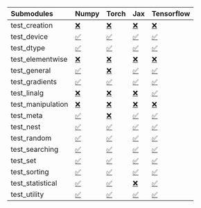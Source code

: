 | Submodules        | Numpy                                                                                                                           | Torch                                                                                                                           | Jax                                                                                                                             | Tensorflow                                                                                                                      |
|:------------------|:--------------------------------------------------------------------------------------------------------------------------------|:--------------------------------------------------------------------------------------------------------------------------------|:--------------------------------------------------------------------------------------------------------------------------------|:--------------------------------------------------------------------------------------------------------------------------------|
| test_creation     | <a href="https://github.com/unifyai/ivy/runs/7985332466?check_suite_focus=true" rel="noopener noreferrer" target="_blank">❌</a> | <a href="https://github.com/unifyai/ivy/runs/7985333481?check_suite_focus=true" rel="noopener noreferrer" target="_blank">❌</a> | <a href="https://github.com/unifyai/ivy/runs/7985334699?check_suite_focus=true" rel="noopener noreferrer" target="_blank">❌</a> | <a href="https://github.com/unifyai/ivy/runs/7985335835?check_suite_focus=true" rel="noopener noreferrer" target="_blank">❌</a> |
| test_device       | <a href="https://github.com/unifyai/ivy/runs/7985332520?check_suite_focus=true" rel="noopener noreferrer" target="_blank">✅</a> | <a href="https://github.com/unifyai/ivy/runs/7985333537?check_suite_focus=true" rel="noopener noreferrer" target="_blank">✅</a> | <a href="https://github.com/unifyai/ivy/runs/7985334774?check_suite_focus=true" rel="noopener noreferrer" target="_blank">✅</a> | <a href="https://github.com/unifyai/ivy/runs/7985335909?check_suite_focus=true" rel="noopener noreferrer" target="_blank">✅</a> |
| test_dtype        | <a href="https://github.com/unifyai/ivy/runs/7985332579?check_suite_focus=true" rel="noopener noreferrer" target="_blank">✅</a> | <a href="https://github.com/unifyai/ivy/runs/7985333600?check_suite_focus=true" rel="noopener noreferrer" target="_blank">✅</a> | <a href="https://github.com/unifyai/ivy/runs/7985334859?check_suite_focus=true" rel="noopener noreferrer" target="_blank">✅</a> | <a href="https://github.com/unifyai/ivy/runs/7985335978?check_suite_focus=true" rel="noopener noreferrer" target="_blank">✅</a> |
| test_elementwise  | <a href="https://github.com/unifyai/ivy/runs/7985332625?check_suite_focus=true" rel="noopener noreferrer" target="_blank">❌</a> | <a href="https://github.com/unifyai/ivy/runs/7985333669?check_suite_focus=true" rel="noopener noreferrer" target="_blank">❌</a> | <a href="https://github.com/unifyai/ivy/runs/7985334944?check_suite_focus=true" rel="noopener noreferrer" target="_blank">❌</a> | <a href="https://github.com/unifyai/ivy/runs/7985336056?check_suite_focus=true" rel="noopener noreferrer" target="_blank">❌</a> |
| test_general      | <a href="https://github.com/unifyai/ivy/runs/7985332704?check_suite_focus=true" rel="noopener noreferrer" target="_blank">✅</a> | <a href="https://github.com/unifyai/ivy/runs/7985333748?check_suite_focus=true" rel="noopener noreferrer" target="_blank">❌</a> | <a href="https://github.com/unifyai/ivy/runs/7985335010?check_suite_focus=true" rel="noopener noreferrer" target="_blank">✅</a> | <a href="https://github.com/unifyai/ivy/runs/7985336148?check_suite_focus=true" rel="noopener noreferrer" target="_blank">✅</a> |
| test_gradients    | <a href="https://github.com/unifyai/ivy/runs/7985332771?check_suite_focus=true" rel="noopener noreferrer" target="_blank">✅</a> | <a href="https://github.com/unifyai/ivy/runs/7985333815?check_suite_focus=true" rel="noopener noreferrer" target="_blank">✅</a> | <a href="https://github.com/unifyai/ivy/runs/7985335088?check_suite_focus=true" rel="noopener noreferrer" target="_blank">✅</a> | <a href="https://github.com/unifyai/ivy/runs/7985336203?check_suite_focus=true" rel="noopener noreferrer" target="_blank">✅</a> |
| test_linalg       | <a href="https://github.com/unifyai/ivy/runs/7985332828?check_suite_focus=true" rel="noopener noreferrer" target="_blank">❌</a> | <a href="https://github.com/unifyai/ivy/runs/7985333877?check_suite_focus=true" rel="noopener noreferrer" target="_blank">❌</a> | <a href="https://github.com/unifyai/ivy/runs/7985335153?check_suite_focus=true" rel="noopener noreferrer" target="_blank">❌</a> | <a href="https://github.com/unifyai/ivy/runs/7985336267?check_suite_focus=true" rel="noopener noreferrer" target="_blank">✅</a> |
| test_manipulation | <a href="https://github.com/unifyai/ivy/runs/7985332886?check_suite_focus=true" rel="noopener noreferrer" target="_blank">❌</a> | <a href="https://github.com/unifyai/ivy/runs/7985333949?check_suite_focus=true" rel="noopener noreferrer" target="_blank">❌</a> | <a href="https://github.com/unifyai/ivy/runs/7985335237?check_suite_focus=true" rel="noopener noreferrer" target="_blank">❌</a> | <a href="https://github.com/unifyai/ivy/runs/7985336336?check_suite_focus=true" rel="noopener noreferrer" target="_blank">❌</a> |
| test_meta         | <a href="https://github.com/unifyai/ivy/runs/7985332971?check_suite_focus=true" rel="noopener noreferrer" target="_blank">✅</a> | <a href="https://github.com/unifyai/ivy/runs/7985334021?check_suite_focus=true" rel="noopener noreferrer" target="_blank">❌</a> | <a href="https://github.com/unifyai/ivy/runs/7985335320?check_suite_focus=true" rel="noopener noreferrer" target="_blank">✅</a> | <a href="https://github.com/unifyai/ivy/runs/7985336399?check_suite_focus=true" rel="noopener noreferrer" target="_blank">✅</a> |
| test_nest         | <a href="https://github.com/unifyai/ivy/runs/7985333038?check_suite_focus=true" rel="noopener noreferrer" target="_blank">✅</a> | <a href="https://github.com/unifyai/ivy/runs/7985334091?check_suite_focus=true" rel="noopener noreferrer" target="_blank">✅</a> | <a href="https://github.com/unifyai/ivy/runs/7985335373?check_suite_focus=true" rel="noopener noreferrer" target="_blank">✅</a> | <a href="https://github.com/unifyai/ivy/runs/7985336455?check_suite_focus=true" rel="noopener noreferrer" target="_blank">✅</a> |
| test_random       | <a href="https://github.com/unifyai/ivy/runs/7985333104?check_suite_focus=true" rel="noopener noreferrer" target="_blank">✅</a> | <a href="https://github.com/unifyai/ivy/runs/7985334190?check_suite_focus=true" rel="noopener noreferrer" target="_blank">✅</a> | <a href="https://github.com/unifyai/ivy/runs/7985335428?check_suite_focus=true" rel="noopener noreferrer" target="_blank">✅</a> | <a href="https://github.com/unifyai/ivy/runs/7985336557?check_suite_focus=true" rel="noopener noreferrer" target="_blank">✅</a> |
| test_searching    | <a href="https://github.com/unifyai/ivy/runs/7985333152?check_suite_focus=true" rel="noopener noreferrer" target="_blank">✅</a> | <a href="https://github.com/unifyai/ivy/runs/7985334267?check_suite_focus=true" rel="noopener noreferrer" target="_blank">✅</a> | <a href="https://github.com/unifyai/ivy/runs/7985335491?check_suite_focus=true" rel="noopener noreferrer" target="_blank">✅</a> | <a href="https://github.com/unifyai/ivy/runs/7985336637?check_suite_focus=true" rel="noopener noreferrer" target="_blank">✅</a> |
| test_set          | <a href="https://github.com/unifyai/ivy/runs/7985333217?check_suite_focus=true" rel="noopener noreferrer" target="_blank">✅</a> | <a href="https://github.com/unifyai/ivy/runs/7985334324?check_suite_focus=true" rel="noopener noreferrer" target="_blank">✅</a> | <a href="https://github.com/unifyai/ivy/runs/7985335546?check_suite_focus=true" rel="noopener noreferrer" target="_blank">✅</a> | <a href="https://github.com/unifyai/ivy/runs/7985336693?check_suite_focus=true" rel="noopener noreferrer" target="_blank">✅</a> |
| test_sorting      | <a href="https://github.com/unifyai/ivy/runs/7985333298?check_suite_focus=true" rel="noopener noreferrer" target="_blank">✅</a> | <a href="https://github.com/unifyai/ivy/runs/7985334439?check_suite_focus=true" rel="noopener noreferrer" target="_blank">✅</a> | <a href="https://github.com/unifyai/ivy/runs/7985335594?check_suite_focus=true" rel="noopener noreferrer" target="_blank">✅</a> | <a href="https://github.com/unifyai/ivy/runs/7985336753?check_suite_focus=true" rel="noopener noreferrer" target="_blank">✅</a> |
| test_statistical  | <a href="https://github.com/unifyai/ivy/runs/7985333357?check_suite_focus=true" rel="noopener noreferrer" target="_blank">✅</a> | <a href="https://github.com/unifyai/ivy/runs/7985334521?check_suite_focus=true" rel="noopener noreferrer" target="_blank">✅</a> | <a href="https://github.com/unifyai/ivy/runs/7985335668?check_suite_focus=true" rel="noopener noreferrer" target="_blank">❌</a> | <a href="https://github.com/unifyai/ivy/runs/7985336798?check_suite_focus=true" rel="noopener noreferrer" target="_blank">✅</a> |
| test_utility      | <a href="https://github.com/unifyai/ivy/runs/7985333418?check_suite_focus=true" rel="noopener noreferrer" target="_blank">✅</a> | <a href="https://github.com/unifyai/ivy/runs/7985334596?check_suite_focus=true" rel="noopener noreferrer" target="_blank">✅</a> | <a href="https://github.com/unifyai/ivy/runs/7985335752?check_suite_focus=true" rel="noopener noreferrer" target="_blank">✅</a> | <a href="https://github.com/unifyai/ivy/runs/7985336857?check_suite_focus=true" rel="noopener noreferrer" target="_blank">✅</a> |